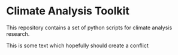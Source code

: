 # Climate Analysis Toolkit

This repository contains a set of python scripts for climate analysis research.

This is some text which hopefully should create a conflict
